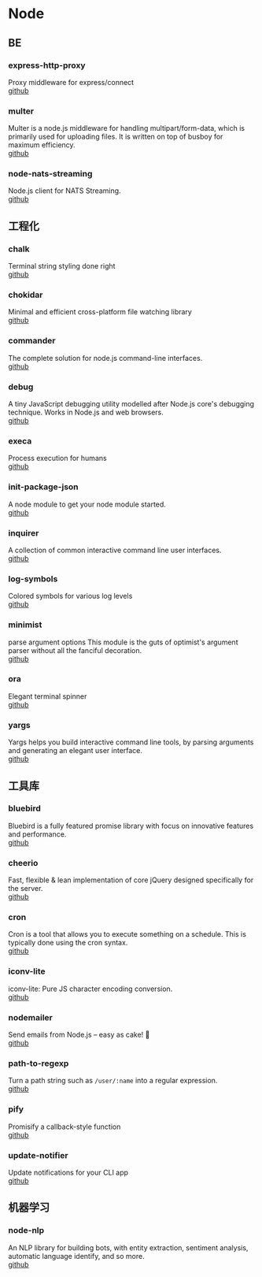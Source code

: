 # Node


## BE

### express-http-proxy
Proxy middleware for express/connect <br>
[github](https://github.com/villadora/express-http-proxy)

### multer
Multer is a node.js middleware for handling multipart/form-data, which is primarily used for uploading files. It is written on top of busboy for maximum efficiency. <br>
[github](https://github.com/expressjs/multer)

### node-nats-streaming
Node.js client for NATS Streaming. <br>
[github](https://github.com/nats-io/stan.js)


## 工程化

### chalk
Terminal string styling done right <br>
[github](https://github.com/chalk/chalk)

### chokidar
Minimal and efficient cross-platform file watching library <br>
[github](https://github.com/paulmillr/chokidar)

### commander
The complete solution for node.js command-line interfaces.<br>
[github](http://github.com/tj/commander.js)

### debug
A tiny JavaScript debugging utility modelled after Node.js core's debugging technique. Works in Node.js and web browsers. <br>
[github](https://github.com/debug-js/debug)

### execa
Process execution for humans <br>
[github](https://github.com/sindresorhus/execa)

### init-package-json
A node module to get your node module started. <br>
[github](https://github.com/npm/init-package-json)

### inquirer
A collection of common interactive command line user interfaces. <br>
[github](https://github.com/SBoudrias/Inquirer.js)

### log-symbols
Colored symbols for various log levels <br>
[github](https://github.com/sindresorhus/log-symbols)

### minimist
parse argument options
This module is the guts of optimist's argument parser without all the fanciful decoration.<br>
[github](https://github.com/substack/minimist)

### ora
Elegant terminal spinner <br>
[github](https://github.com/sindresorhus/ora)

### yargs
Yargs helps you build interactive command line tools, by parsing arguments and generating an elegant user interface. <br>
[github](https://github.com/yargs/yargs)


## 工具库

### bluebird
Bluebird is a fully featured promise library with focus on innovative features and performance. <br>
[github](https://github.com/petkaantonov/bluebird)

### cheerio
Fast, flexible & lean implementation of core jQuery designed specifically for the server. <br>
[github](https://github.com/cheeriojs/cheerio)

### cron
Cron is a tool that allows you to execute something on a schedule. This is typically done using the cron syntax. <br>
[github](https://github.com/kelektiv/node-cron)

### iconv-lite
iconv-lite: Pure JS character encoding conversion. <br>
[github](https://github.com/ashtuchkin/iconv-lite)

### nodemailer
Send emails from Node.js – easy as cake! 🍰 <br>
[github](https://github.com/nodemailer/nodemailer)

### path-to-regexp
Turn a path string such as `/user/:name` into a regular expression. <br>
[github](https://github.com/pillarjs/path-to-regexp)

### pify
Promisify a callback-style function <br>
[github](https://github.com/sindresorhus/pify)

### update-notifier
Update notifications for your CLI app <br>
[github](https://github.com/yeoman/update-notifier)


## 机器学习

### node-nlp
An NLP library for building bots, with entity extraction, sentiment analysis, automatic language identify, and so more. <br>
[github](https://github.com/axa-group/nlp.js)

